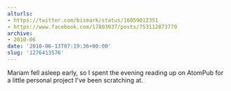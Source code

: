 ```yaml
---
alturls:
- https://twitter.com/bismark/status/16059012351
- https://www.facebook.com/17803937/posts/753112873779
archive:
- 2010-06
date: '2010-06-13T07:19:36+00:00'
slug: '1276413576'
---
```


Mariam fell asleep early, so I spent the evening reading up on AtomPub for a little personal project I've been scratching at.

